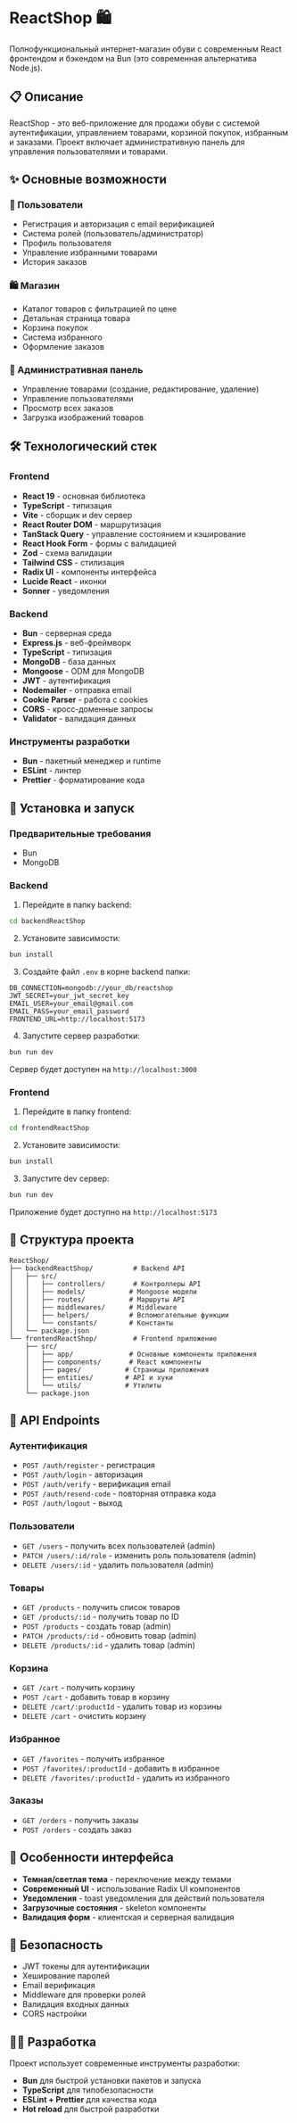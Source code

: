 # ReactShop 🛍️

Полнофункциональный интернет-магазин обуви с современным React фронтендом и бэкендом на Bun (это современная альтернатива Node.js).

## 📋 Описание

ReactShop - это веб-приложение для продажи обуви с системой аутентификации, управлением товарами, корзиной покупок, избранным и заказами. Проект включает административную панель для управления пользователями и товарами.

## ✨ Основные возможности

### 👤 Пользователи

- Регистрация и авторизация с email верификацией
- Система ролей (пользователь/администратор)
- Профиль пользователя
- Управление избранными товарами
- История заказов

### 🛍️ Магазин

- Каталог товаров с фильтрацией по цене
- Детальная страница товара
- Корзина покупок
- Система избранного
- Оформление заказов

### 🔧 Административная панель

- Управление товарами (создание, редактирование, удаление)
- Управление пользователями
- Просмотр всех заказов
- Загрузка изображений товаров

## 🛠️ Технологический стек

### Frontend

- **React 19** - основная библиотека
- **TypeScript** - типизация
- **Vite** - сборщик и dev сервер
- **React Router DOM** - маршрутизация
- **TanStack Query** - управление состоянием и кэширование
- **React Hook Form** - формы с валидацией
- **Zod** - схема валидации
- **Tailwind CSS** - стилизация
- **Radix UI** - компоненты интерфейса
- **Lucide React** - иконки
- **Sonner** - уведомления

### Backend

- **Bun** - серверная среда
- **Express.js** - веб-фреймворк
- **TypeScript** - типизация
- **MongoDB** - база данных
- **Mongoose** - ODM для MongoDB
- **JWT** - аутентификация
- **Nodemailer** - отправка email
- **Cookie Parser** - работа с cookies
- **CORS** - кросс-доменные запросы
- **Validator** - валидация данных

### Инструменты разработки

- **Bun** - пакетный менеджер и runtime
- **ESLint** - линтер
- **Prettier** - форматирование кода

## 🚀 Установка и запуск

### Предварительные требования

- Bun
- MongoDB

### Backend

1. Перейдите в папку backend:

```bash
cd backendReactShop
```

2. Установите зависимости:

```bash
bun install
```

3. Создайте файл `.env` в корне backend папки:

```env
DB_CONNECTION=mongodb://your_db/reactshop
JWT_SECRET=your_jwt_secret_key
EMAIL_USER=your_email@gmail.com
EMAIL_PASS=your_email_password
FRONTEND_URL=http://localhost:5173
```

4. Запустите сервер разработки:

```bash
bun run dev
```

Сервер будет доступен на `http://localhost:3000`

### Frontend

1. Перейдите в папку frontend:

```bash
cd frontendReactShop
```

2. Установите зависимости:

```bash
bun install
```

3. Запустите dev сервер:

```bash
bun run dev
```

Приложение будет доступно на `http://localhost:5173`

## 📁 Структура проекта

```
ReactShop/
├── backendReactShop/          # Backend API
│   ├── src/
│   │   ├── controllers/       # Контроллеры API
│   │   ├── models/           # Mongoose модели
│   │   ├── routes/           # Маршруты API
│   │   ├── middlewares/      # Middleware
│   │   ├── helpers/          # Вспомогательные функции
│   │   └── constants/        # Константы
│   └── package.json
└── frontendReactShop/         # Frontend приложение
    ├── src/
    │   ├── app/              # Основные компоненты приложения
    │   ├── components/       # React компоненты
    │   ├── pages/           # Страницы приложения
    │   ├── entities/        # API и хуки
    │   └── utils/           # Утилиты
    └── package.json
```

## 🔌 API Endpoints

### Аутентификация

- `POST /auth/register` - регистрация
- `POST /auth/login` - авторизация
- `POST /auth/verify` - верификация email
- `POST /auth/resend-code` - повторная отправка кода
- `POST /auth/logout` - выход

### Пользователи

- `GET /users` - получить всех пользователей (admin)
- `PATCH /users/:id/role` - изменить роль пользователя (admin)
- `DELETE /users/:id` - удалить пользователя (admin)

### Товары

- `GET /products` - получить список товаров
- `GET /products/:id` - получить товар по ID
- `POST /products` - создать товар (admin)
- `PATCH /products/:id` - обновить товар (admin)
- `DELETE /products/:id` - удалить товар (admin)

### Корзина

- `GET /cart` - получить корзину
- `POST /cart` - добавить товар в корзину
- `DELETE /cart/:productId` - удалить товар из корзины
- `DELETE /cart` - очистить корзину

### Избранное

- `GET /favorites` - получить избранное
- `POST /favorites/:productId` - добавить в избранное
- `DELETE /favorites/:productId` - удалить из избранного

### Заказы

- `GET /orders` - получить заказы
- `POST /orders` - создать заказ

## 🎨 Особенности интерфейса

- **Темная/светлая тема** - переключение между темами
- **Современный UI** - использование Radix UI компонентов
- **Уведомления** - toast уведомления для действий пользователя
- **Загрузочные состояния** - skeleton компоненты
- **Валидация форм** - клиентская и серверная валидация

## 🔐 Безопасность

- JWT токены для аутентификации
- Хеширование паролей
- Email верификация
- Middleware для проверки ролей
- Валидация входных данных
- CORS настройки

## 👨‍💻 Разработка

Проект использует современные инструменты разработки:

- **Bun** для быстрой установки пакетов и запуска
- **TypeScript** для типобезопасности
- **ESLint + Prettier** для качества кода
- **Hot reload** для быстрой разработки
